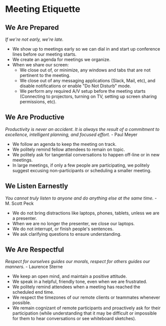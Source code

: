 # Meeting Etiquette


## We Are Prepared
_If we're not early, we're late._

* We show up to meetings early so we can dial in and start up conference lines before our meeting starts.
* We create an agenda for meetings we organize.
* When we share our screen:
  * We close out of, or minimize, any windows and tabs that are not pertinent to the meeting.
  * We close out of any messaging applications (Slack, Mail, etc), and disable notifications or enable "Do Not Disturb" mode.
  * We perform any required A/V setup before the meeting starts (Connecting to projectors, turning on TV, setting up screen sharing permissions, etc).

## We Are Productive
_Productivity is never an accident. It is always the result of a commitment to excellence, intelligent planning, and focused effort._ - Paul Meyer

* We follow an agenda to keep the meeting on track.
* We politely remind fellow attendees to remain on topic.
* We politely ask for tangential conversations to happen off-line or in new meetings.
* In large meetings, if only a few people are participating, we politely suggest excusing non-participants or scheduling a smaller meeting.

## We Listen Earnestly
_You cannot truly listen to anyone and do anything else at the same time._ - M. Scott Peck

* We do not bring distractions like laptops, phones, tablets, unless we are a presenter.
* When we are no longer the presenter, we close our laptops.
* We do not interrupt, or finish people's sentences.
* We ask clarifying questions to ensure understanding.

## We Are Respectful
_Respect for ourselves guides our morals, respect for others guides our manners._ - Laurence Sterne

* We keep an open mind, and maintain a positive attitude.
* We speak in a helpful, friendly tone, even when we are frustrated.
* We politely remind attendees when a meeting has reached the scheduled end time.
* We respect the timezones of our remote clients or teammates whenever possible.
* We remain cognizant of remote participants and proactively ask for their participation (while understanding that it may be difficult or impossible for them to hear conversations or see whiteboard sketches).
